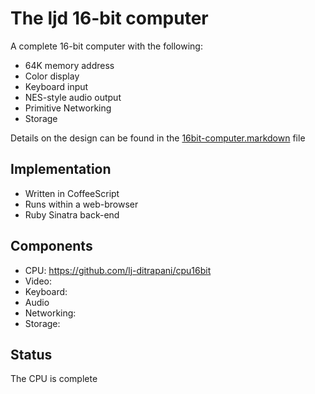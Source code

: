 <!-- =============================================================== -->
The ljd 16-bit computer
=======================

A complete 16-bit computer
with the following:
- 64K memory address
- Color display
- Keyboard input
- NES-style audio output
- Primitive Networking
- Storage

Details on the design can be found in the
[16bit-computer.markdown](https://github.com/lj-ditrapani/16-bit-computer/blob/master/16bit-computer.markdown)
file


Implementation
--------------
- Written in CoffeeScript
- Runs within a web-browser
- Ruby Sinatra back-end


Components
----------

- CPU:  <https://github.com/lj-ditrapani/cpu16bit>
- Video:
- Keyboard:
- Audio
- Networking:
- Storage:


Status
------

The CPU is complete
